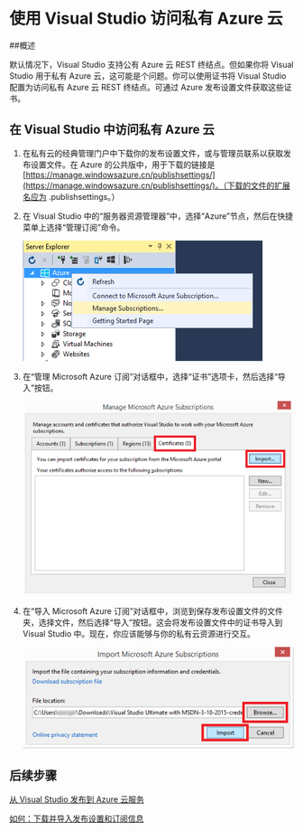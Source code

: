 <properties 
   pageTitle="使用 Visual Studio 访问私有 Azure 云 | Azure"
   description="了解如何通过使用 Visual Studio 访问私有云资源。"
   services="visual-studio-online"
   documentationCenter="na"
   authors="TomArcher"
   manager="douge"
   editor="" />  

<tags 
	ms.assetid="9d733c8d-703b-44e7-a210-bb75874c45c8"
	ms.service="multiple"
	ms.devlang="dotnet"
	ms.topic="article"
	ms.tgt_pltfrm="na"
	ms.workload="multiple"
	ms.date="11/11/2016"
	ms.author="tarcher"
	wacn.date="02/04/2017" />


# 使用 Visual Studio 访问私有 Azure 云

##概述

默认情况下，Visual Studio 支持公有 Azure 云 REST 终结点。但如果你将 Visual Studio 用于私有 Azure 云，这可能是个问题。你可以使用证书将 Visual Studio 配置为访问私有 Azure 云 REST 终结点。可通过 Azure 发布设置文件获取这些证书。

## 在 Visual Studio 中访问私有 Azure 云

1. 在私有云的经典管理门户中下载你的发布设置文件，或与管理员联系以获取发布设置文件。在 Azure 的公共版中，用于下载的链接是 [https://manage.windowsazure.cn/publishsettings/](https://manage.windowsazure.cn/publishsettings/)。（下载的文件的扩展名应为 .publishsettings。）

1. 在 Visual Studio 中的“服务器资源管理器”中，选择“Azure”节点，然后在快捷菜单上选择“管理订阅”命令。

    ![管理订阅命令](./media/vs-azure-tools-access-private-azure-clouds-with-visual-studio/IC790778.png)

1. 在“管理 Microsoft Azure 订阅”对话框中，选择“证书”选项卡，然后选择“导入”按钮。

    ![导入 Azure 证书](./media/vs-azure-tools-access-private-azure-clouds-with-visual-studio/IC790779.png)

1. 在“导入 Microsoft Azure 订阅”对话框中，浏览到保存发布设置文件的文件夹，选择文件，然后选择“导入”按钮。这会将发布设置文件中的证书导入到 Visual Studio 中。现在，你应该能够与你的私有云资源进行交互。

    ![导入发布设置](./media/vs-azure-tools-access-private-azure-clouds-with-visual-studio/IC790780.png)  


## 后续步骤

[从 Visual Studio 发布到 Azure 云服务](https://msdn.microsoft.com/zh-cn/library/azure/ee460772.aspx)

[如何：下载并导入发布设置和订阅信息](https://msdn.microsoft.com/zh-cn/library/dn385850(v=nav.70).aspx)

<!---HONumber=Mooncake_0815_2016-->